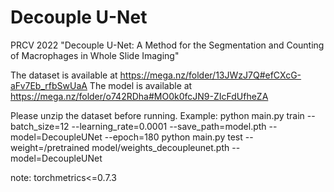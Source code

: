 # Decouple U-Net
PRCV 2022 "Decouple U-Net: A Method for the Segmentation and Counting of Macrophages in Whole Slide Imaging"

The dataset is available at https://mega.nz/folder/13JWzJ7Q#efCXcG-aFv7Eb_rfbSwUaA
The model is available at https://mega.nz/folder/o742RDha#MO0k0fcJN9-ZIcFdUfheZA

Please unzip the dataset before running.
Example: python main.py train --batch_size=12 --learning_rate=0.0001 --save_path=model.pth --model=DecoupleUNet --epoch=180
python main.py test --weight=/pretrained model/weights_decoupleunet.pth --model=DecoupleUNet 

note: torchmetrics<=0.7.3
